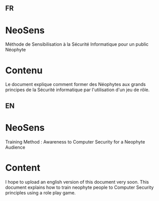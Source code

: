 ## FR
# NeoSens
Méthode de Sensibilisation à la Sécurité Informatique pour un public Néophyte

# Contenu
Le document explique comment former des Néophytes aux grands principes de la Sécurité 
informatique par l'utilisation d'un jeu de rôle.

## EN
# NeoSens
Training Method : Awareness to Computer Security for a Neophyte Audience

# Content
I hope to upload an english version of this document very soon. 
This document explains how to train neophyte people to Computer Security principles 
using a role play game. 
